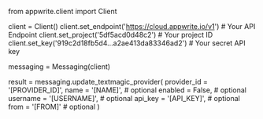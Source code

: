 from appwrite.client import Client

client = Client()
client.set_endpoint('https://cloud.appwrite.io/v1') # Your API Endpoint
client.set_project('5df5acd0d48c2') # Your project ID
client.set_key('919c2d18fb5d4...a2ae413da83346ad2') # Your secret API key

messaging = Messaging(client)

result = messaging.update_textmagic_provider(
    provider_id = '[PROVIDER_ID]',
    name = '[NAME]', # optional
    enabled = False, # optional
    username = '[USERNAME]', # optional
    api_key = '[API_KEY]', # optional
    from = '[FROM]' # optional
)
